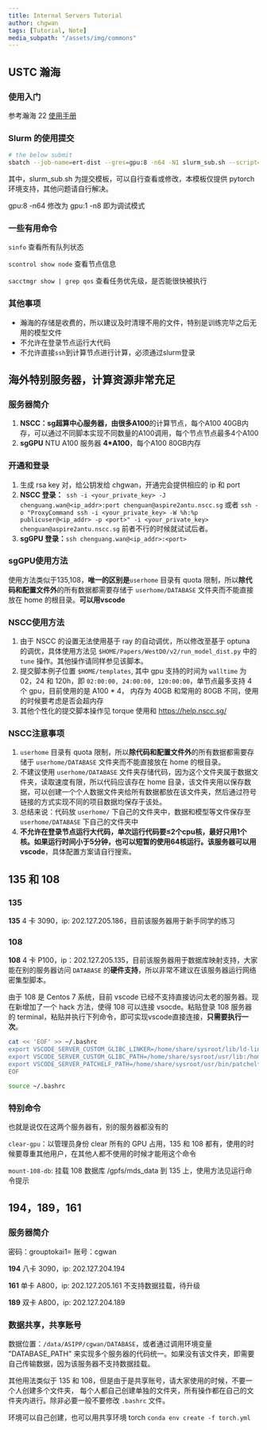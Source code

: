```yaml
---
title: Internal Servers Tutorial
author: chgwan
tags: [Tutorial, Note]
media_subpath: "/assets/img/commons"
--- 
```

## USTC 瀚海
### 使用入门
参考瀚海 22 [使用手册](https://scc.ustc.edu.cn/389/list.htm?from=kdocs_link)

### Slurm 的使用提交
```bash
# the below submit
sbatch --job-name=ert-dist --gres=gpu:8 -n64 -N1 slurm_sub.sh --script=<script-path> --config=<config_path>
```

其中，slurm_sub.sh 为提交模板，可以自行查看或修改，本模板仅提供 pytorch 环境支持，其他问题请自行解决。

gpu:8 -n64 修改为 gpu:1 -n8  即为调试模式

### 一些有用命令
`sinfo` 查看所有队列状态

`scontrol show node` 查看节点信息

`sacctmgr show | grep qos` 查看任务优先级，是否能很快被执行

### 其他事项
- 瀚海的存储是收费的，所以建议及时清理不用的文件，特别是训练完毕之后无用的模型文件
- 不允许在登录节点运行大代码
- 不允许直接`ssh`到计算节点进行计算，必须通过slurm登录
  
## 海外特别服务器，计算资源非常充足

### 服务器简介
1. **NSCC：**sg超算中心服务器，由很多**A100**的计算节点，每个A100 40GB内存，可以通过不同脚本实现不同数量的A100调用，每个节点节点最多4个A100
2. **sgGPU**  NTU A100 服务器    **4\*A100**，每个A100 80GB内存

### 开通和登录
1. 生成 rsa key 对，给公钥发给 chgwan，开通完会提供相应的 ip 和 port
2. **NSCC 登录：**` ssh -i <your_private_key> -J chenguang.wan@<ip_addr>:port chenguan@aspire2antu.nscc.sg` 或者 `ssh -o "ProxyCommand ssh -i <your_private_key> -W %h:%p publicuser@<ip_addr> -p <port>" -i <your_private_key> chenguan@aspire2antu.nscc.sg` 前者不行的时候就试试后者。
3. **sgGPU 登录：**`ssh chenguang.wan@<ip_addr>:<port>`

### sgGPU使用方法
使用方法类似于135,108，**唯一的区别是**`userhome` 目录有 quota 限制，所以**除代码和配置文件外**的所有数据都需要存储于 `userhome/DATABASE` 文件夹而不能直接放在 home 的根目录。**可以用vscode**

### NSCC使用方法
1. 由于 NSCC 的设置无法使用基于 ray 的自动调优，所以修改至基于 optuna 的调优，具体使用方法见 `$HOME/Papers/WestD0/v2/run_model_dist.py` 中的 `tune` 操作。其他操作请同样参见该脚本。
2. 提交脚本例子位置 `$HOME/templates`, 其中 gpu 支持的时间为 `walltime` 为 02，24 和 120h，即 `02:00:00, 24:00:00, 120:00:00`，单节点最多支持 4 个 gpu，目前使用的是 A100 * 4， 内存为 40GB 和常用的 80GB 不同，使用的时候要考虑是否会超内存
3. 其他个性化的提交脚本操作见 torque 使用和 https://help.nscc.sg/
   
### NSCC注意事项
1. `userhome` 目录有 quota 限制，所以**除代码和配置文件外**的所有数据都需要存储于 `userhome/DATABASE` 文件夹而不能直接放在 home 的根目录。
2. 不建议使用 `userhome/DATABASE` 文件夹存储代码，因为这个文件夹属于数据文件夹，读取速度有限，所以代码应该存在 home 目录，该文件夹用以保存数据，可以创建一个个人数据文件夹给所有数据都放在该文件夹，然后通过符号链接的方式实现不同的项目数据均保存于该处。
3. 总结来说：代码放 `userhome/` 下自己的文件夹中，数据和模型等文件保存至 `userhome/DATABASE` 下自己的文件夹中
4. **不允许在登录节点运行大代码，单次运行代码要≤2个cpu核，最好只用1个核。如果运行时间小于5分钟，也可以短暂的使用64核运行。**该服务器**可以用vscode**，具体配置方案请自行搜索。
   



## 135 和 108

### 135

**135** 4 卡 3090，ip: 202.127.205.186，目前该服务器用于新手同学的练习

### 108

**108** 4 卡 P100，ip：202.127.205.135，目前该服务器用于数据库映射支持，大家能在别的服务器访问 `DATABASE` 的**硬件支持**，所以非常不建议在该服务器运行网络密集型脚本。

由于 108 是 Centos 7 系统，目前 vscode 已经不支持直接访问太老的服务器。现在新增加了一个 hack 方法，使得 108 可以连接 vsocde。粘贴登录 108 服务器的 terminal，粘贴并执行下列命令，即可实现vscode直接连接，**只需要执行一次**。

```bash
cat << 'EOF' >> ~/.bashrc
export VSCODE_SERVER_CUSTOM_GLIBC_LINKER=/home/share/sysroot/lib/ld-linux-x86-64.so.2
export VSCODE_SERVER_CUSTOM_GLIBC_PATH=/home/share/sysroot/usr/lib:/home/share/sysroot/lib
export VSCODE_SERVER_PATCHELF_PATH=/home/share/sysroot/usr/bin/patchelf
EOF

source ~/.bashrc
```

### 特别命令

也就是说仅在这两个服务器有，别的服务器都没有的

`clear-gpu`：以管理员身份 clear 所有的 GPU 占用，135 和 108 都有，使用的时候要尊重其他用户，在其他人都不使用的时候才能用这个命令

`mount-108-db`: 挂载 108 数据库 /gpfs/mds_data 到 135 上，使用方法见运行命令提示


## 194，189，161

### 服务器简介

密码：grouptokai1=  账号：cgwan

**194**  八卡 3090，ip: 202.127.204.194 

**161** 单卡 A800，ip: 202.127.205.161 不支持数据挂载，待升级

**189**  双卡 A800，ip: 202.127.204.189

### 数据共享，共享账号

数据位置：`/data/ASIPP/cgwan/DATABASE`，或者通过调用环境变量 "DATABASE_PATH" 来实现多个服务器的代码统一。如果没有该文件夹，即需要自己传输数据，因为该服务器不支持数据挂载。

其他用法类似于 135 和 108，但是由于是共享账号，请大家使用的时候，不要一个人创建多个文件夹，
每个人都自己创建单独的文件夹，所有操作都在自己的文件夹内进行。除非必要一般不要修改 `.bashrc` 文件。

环境可以自己创建，也可以用共享环境 torch `conda env create -f torch.yml`

